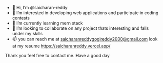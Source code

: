 - 👋 Hi, I’m @saicharan-reddy
- 👀 I’m interested in developing web applications and participate in coding contests
- 🌱 I’m currently learning mern stack
- 💞️ I’m looking to collaborate on any project thats interesting and falls under my skills
- 📫 you can reach me at saicharanreddygogireddy2000@gmail.com
look at my resume https://saicharanreddy.vercel.app/

Thank you feel free to contact me. Have a good day 

<!---
saicharan-reddy/saicharan-reddy is a ✨ special ✨ repository because its `README.md` (this file) appears on your GitHub profile.
You can click the Preview link to take a look at your changes.
--->
